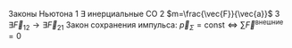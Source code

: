 Законы Ньютона
1 $\exists$ инерциальные СО
2 $m=\frac{\vec{F}}{\vec{a}}$
3 $\exists\vec{F}_{12}\to \exists \vec{F}_{21}$
Закон сохранения импульса: $\vec{p}_{\Sigma}=\text{const}\Leftrightarrow \sum \vec{F}^\text{внешние}=0$
